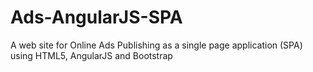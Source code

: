 Ads-AngularJS-SPA
=================

A web site for Online Ads Publishing as a single page application (SPA) using HTML5, AngularJS and Bootstrap
